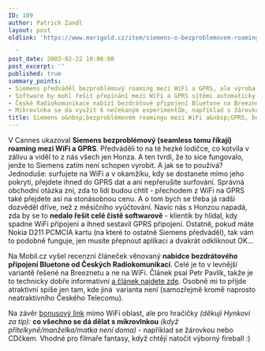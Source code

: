 ```yaml
---
ID: 109
author: Patrick Zandl
layout: post
oldlink: 'https://www.marigold.cz/item/siemens-o-bezproblemovem-roamingu-mezi-wifi-a-gprs-bezdraty-od-radiokomunikaci

  '
post_date: 2003-02-22 10:06:00
post_excerpt: ''
published: true
summary_points:
- Siemens předváděl bezproblémový roaming mezi WiFi a GPRS, ale výroba je nejistá.
- Software by mohl řešit přepínání mezi WiFi a GPRS sítěmi automaticky.
- České Radiokomunikace nabízí bezdrátové připojení Bluetone na Breeznetu.
- Mikrovlnka se dá využít k nečekaným experimentům, například s žárovkou.
title: Siemens o&nbsp;bezproblémovém roamingu mezi WiFi a&nbsp;GPRS, bezdráty od Radiokomunikací
---
```


<p>
V Cannes ukazoval <STRONG>Siemens bezproblémový (seamless tomu říkají) roaming mezi WiFi a GPRS</STRONG>. Předváděli to na té hezké lodičce, co kotvila v zálivu a viděl to z nás všech jen Honza. A ten tvrdí, že to sice fungovalo, jenže to Siemens zatím není schopen vyrobit. A jak se to používá? Jednoduše: surfujete na WiFi a v okamžiku, kdy se dostanete mimo jeho pokrytí, přejdete ihned do GPRS dat a ani nepřerušíte surfování. Správná obchodní otázka zní, zda to lidí budou chtít - přechodem z WiFi na GPRS také přejdete asi na stonásobnou cenu. A o tom bych se třeba já radši dozvěděl dříve, než z měsíčního vyúčtování. Navíc nás s Honzou napadá, zda by se to <STRONG>nedalo řešit celé čistě softwarově</STRONG> - klientík by hlídal, kdy spadne WiFi připojení a ihned sestavil GPRS připojení. Ostatně, pokud máte Nokia D211 PCMCIA kartu (na které to ostatně Siemens předváděl), tak vám to podobně funguje, jen musíte přepnout aplikaci a dvakrát odkliknout OK...</p>

<p>
Na Mobil.cz vyšel recenzní článeček věnovaný <STRONG>nabídce bezdrátového připojení Bluetone od Českých Radiokomunikací</STRONG>. Celé je to v levnější variantě řešené na Breeznetu a ne na WiFi. Článek psal Petr Pavlík, takže je to technicky dobře informativní <A href="http://www.mobil.cz/mobilni_komunikace/wifi/bluetone030221.html" target=_blank>a článek najdete zde</A>. Osobně mi to přijde atraktivní spíše jen tam, kde jiná&#160; varianta není (samozřejmě kromě naprosto neatraktivního Českého Telecomu).</p>

<p>
Na závěr <A href="http://margo.student.utwente.nl/el/microwave/" target=_blank>bonusový link</A> mimo WiFi oblast, ale pro hračičky<EM> (děkuji Hynkovi za tip): </EM><STRONG>co všechno se dá dělat s mikrovlnkou</STRONG> <EM>(když přítelkyně/manželka/matka není doma)</EM> - například se žárovkou nebo CDčkem. Vhodné pro filmaře fantasy, když chtějí natočit výborný fireball :)</p>